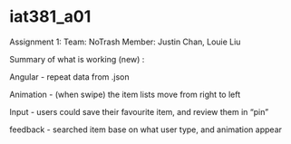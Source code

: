 # iat381_a01
Assignment 1: Team: NoTrash
Member: Justin Chan, Louie Liu

Summary of what is working (new) :

Angular - repeat data from .json

Animation -  (when swipe) the item lists move from right to left

Input - users could save their favourite item, and review them in “pin”

feedback - searched item base on what user type, and animation appear
